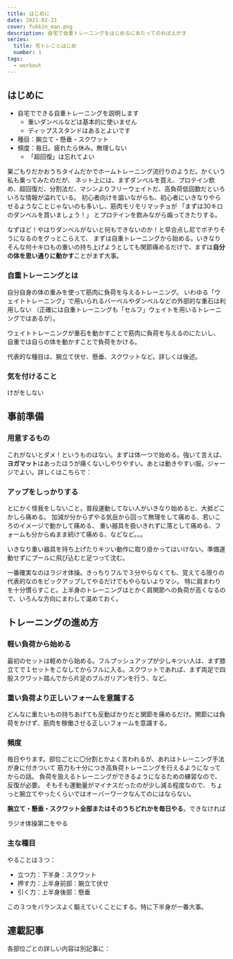 ```yaml
---
title: はじめに
date: 2021-02-21
cover: fukkin_man.png
description: 自宅で自重トレーニングをはじめるにあたってのおぼえがき
series:
  title: 宅トレことはじめ
  number: 1
tags: 
  - workout
---
```



## はじめに

- 自宅でできる自重トレーニングを説明します
  - 重いダンベルなどは基本的に使いません
  - ディップススタンドはあるとよいです
- 種目：腕立て・懸垂・スクワット
- 頻度：毎日。疲れたら休み。無理しない
  - 「超回復」は忘れてよい

巣ごもりだかおうちタイムだかでホームトレーニング流行りのようだ。かくいう私も乗ってみたのだが、
ネット上には、まずダンベルを買え、プロテイン飲め、超回復だ、分割法だ、マシンよりフリーウェイトだ、高負荷低回数だといろいろな情報が溢れている。
初心者向けを謳いながらも、初心者にいきなりやらせるようなことじゃないのも多いし、筋肉モリモリマッチョが
「まずは30キロのダンベルを買いましょう！」
とプロテインを飲みながら煽ってきたりする。

なずほど！やはりダンベルがないと何もできないのか！と早合点し尼でポチりそうになるのをグっとこらえて、
まずは自重トレーニングから始める。いきなりそんな何十キロもの重いの持ち上げようとしても関節痛めるだけで、まずは**自分の体を思い通りに動かす**ことがまず大事。

### 自重トレーニングとは
自分自身の体の重みを使って筋肉に負荷を与えるトレーニング。
いわゆる「ウェイトトレーニング」で用いられるバーベルやダンベルなどの外部的な重石は利用しない
（正確には自重トレーニングも「セルフ」ウェイトを用いるトレーニングではあるが）。

ウェイトトレーニングが重石を動かすことで筋肉に負荷を与えるのにたいし、
自重では自らの体を動かすことで負荷をかける。

代表的な種目は、腕立て伏せ、懸垂、スクワットなど。詳しくは後述。

### 気を付けること
<Callout>けがをしない</Callout>



## 事前準備
### 用意するもの
これがないとダメ！というものはない。まずは体一つで始める。強いて言えば、**ヨガマット**はあったほうが痛くないしやりやすい。あとは動きやすい服。ジャージでよい。詳しくはこちらで：

<LinkPost to="/workout/tools/"/>


### アップをしっかりする
とにかく怪我をしないこと。普段運動してない人がいきなり始めると、大抵どこかしら痛める。
加減が分からずやる気岳から回って無理をして痛める、若いころのイメージで動かして痛める、
重い器具を扱いきれずに落として痛める、フォームも分からぬまま続けて痛める、などなど。。。

いきなり重い器具を持ち上げたりキツい動作に取り掛かってはいけない。準備運動せずにプールに飛び込むと足つって沈む。

一番確実なのはラジオ体操。きっちりフルで３分やらなくても、覚えてる限りの代表的なのをピックアップしてやるだけでもやらないよりマシ。
特に肩まわりを十分慣らすこと。上半身のトレーニングはとかく肩関節への負荷が高くなるので、いろんな方向にまわして温めておく。

## トレーニングの進め方
### 軽い負荷から始める
最初のセットは軽めから始める。フルプッシュアップが少しキツい人は、まず膝立てで１セットをこなしてからフルに入る。スクワットであれば、まず両足で四股スクワット踏んでから片足のブルガリアンを行う、など。

### 重い負荷より正しいフォームを意識する
どんなに重たいもの持ちあげても反動ばかりだと関節を痛めるだけ。関節には負荷をかけず、筋肉を稼働させる正しいフォームを意識する。

### 頻度
毎日やります。部位ごとに〇分割とかよく言われるが、あれはトレーニング手法が身に付きついて
筋力も十分につき高負荷トレーニングを行えるようになってからの話。
負荷を扱えるトレーニングができるようになるための練習なので、反復が必要。
そもそも運動量がマイナスだったのが少し減る程度なので、
ちょっと腕立てやったくらいではオーバーワークなんてのにはならない。

**腕立て・懸垂・スクワット全部またはそのうちどれかを毎日やる**。できなければ

<Callout variant="shout">ラジオ体操第二をやる</Callout>

### 主な種目
やることは３つ：

<Callout>
<ul>
  <li>立つ力：下半身：スクワット</li>
  <li>押す力：上半身前部：腕立て伏せ</li>
  <li>引く力：上半身後部：懸垂</li>
</ul>
</Callout>

この３つをバランスよく鍛えていくことにする。特に下半身が一番大事。
## 連載記事
各部位ごとの詳しい内容は別記事に：

<Series title="宅トレことはじめ" display="card" current="1"/>
